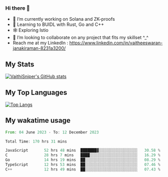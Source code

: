 ### Hi there 👋

- 🔭 I’m currently working on Solana and ZK-proofs
- 📖 Learning to BUIDL with Rust, Go and C++
- 🕸️ Exploring Istio
- 👯 I’m looking to collaborate on any project that fits my skillset ^_^
- Reach me at my LinkedIn : https://www.linkedin.com/in/vaitheeswaran-janakiraman-8231a3200/

## My Stats
[![VaithiSniper's GitHub stats](https://github-readme-stats.vercel.app/api?username=VaithiSniper&hide=stars&theme=radical)](https://github.com/anuraghazra/github-readme-stats)

## My Top Languages

[![Top Langs](https://github-readme-stats.vercel.app/api/top-langs/?username=VaithiSniper&layout=compact)](https://github.com/anuraghazra/github-readme-stats)

## My wakatime usage

<!--START_SECTION:waka-->

```rust
From: 04 June 2023 - To: 12 December 2023

Total Time: 170 hrs 31 mins

JavaScript       52 hrs 48 mins  ███████▓░░░░░░░░░░░░░░░░░   30.58 %
C                28 hrs 7 mins   ████░░░░░░░░░░░░░░░░░░░░░   16.29 %
Go               14 hrs 19 mins  ██░░░░░░░░░░░░░░░░░░░░░░░   08.29 %
TypeScript       12 hrs 53 mins  ██░░░░░░░░░░░░░░░░░░░░░░░   07.46 %
C++              12 hrs 49 mins  ██░░░░░░░░░░░░░░░░░░░░░░░   07.43 %
```

<!--END_SECTION:waka-->
